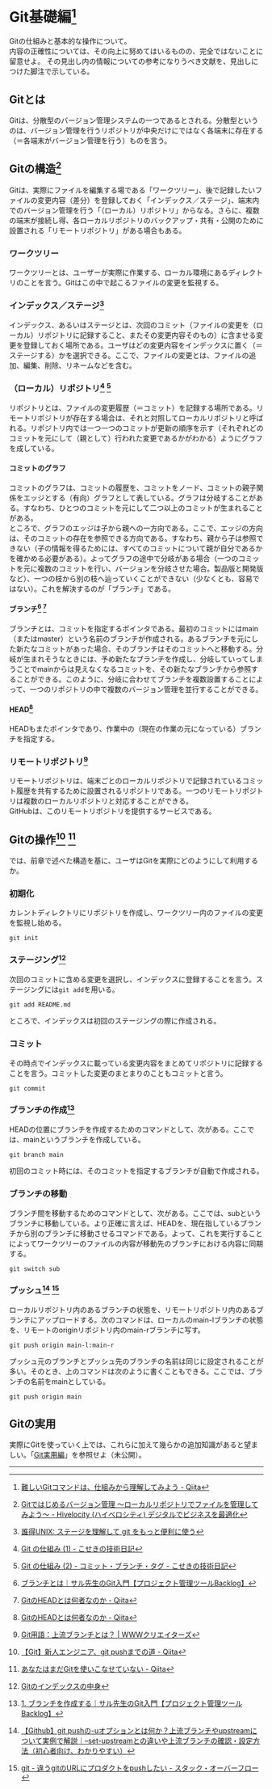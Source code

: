 <!-- TODO:
* 図解
* 参考文献の精選
 -->

# Git基礎編[^0]
Gitの仕組みと基本的な操作について。  
内容の正確性については、その向上に努めてはいるものの、完全ではないことに留意せよ。
その見出し内の情報についての参考になりうべき文献を、見出しにつけた脚注で示している。


## Gitとは
Gitは、分散型のバージョン管理システムの一つであるとされる。分散型というのは、バージョン管理を行うリポジトリが中央だけにではなく各端末に存在する（＝各端末がバージョン管理を行う）ものを言う。


## Gitの構造[^0-2]
Gitは、実際にファイルを編集する場である「ワークツリー」、後で記録したいファイルの変更内容（差分）を登録しておく「インデックス／ステージ」、端末内でのバージョン管理を行う「（ローカル）リポジトリ」からなる。さらに、複数の端末が接続し得、各ローカルリポジトリのバックアップ・共有・公開のために設置される「リモートリポジトリ」がある場合もある。

### ワークツリー
ワークツリーとは、ユーザーが実際に作業する、ローカル環境にあるディレクトリのことを言う。Gitはこの中で起こるファイルの変更を監視する。

### インデックス／ステージ[^1]
インデックス、あるいはステージとは、次回のコミット（ファイルの変更を（ローカル）リポジトリに記録すること、またその変更内容そのもの）に含ませる変更を登録しておく場所である。ユーザはどの変更内容をインデックスに置く（＝ステージする）かを選択できる。ここで、ファイルの変更とは、ファイルの追加、編集、削除、リネームなどを含む。

### （ローカル）リポジトリ[^2] [^3]
リポジトリとは、ファイルの変更履歴（＝コミット）を記録する場所である。リモートリポジトリが存在する場合は、それと対照してローカルリポジトリと呼ばれる。リポジトリ内では一つ一つのコミットが更新の順序を示す（それぞれどのコミットを元にして（親として）行われた変更であるかがわかる）ようにグラフを成している。

#### コミットのグラフ
コミットのグラフは、コミットの履歴を、コミットをノード、コミットの親子関係をエッジとする（有向）グラフとして表している。グラフは分岐することがある。すなわち、ひとつのコミットを元にして二つ以上のコミットが生まれることがある。  
ところで、グラフのエッジは子から親への一方向である。ここで、エッジの方向は、そのコミットの存在を参照できる方向である。すなわち、親から子は参照できない（子の情報を得るためには、すべてのコミットについて親が自分であるかを確かめる必要がある）。よってグラフの途中で分岐がある場合（一つのコミットを元に複数のコミットを行い、バージョンを分岐させた場合。製品版と開発版など）、一つの枝から別の枝へ辿っていくことができない（少なくとも、容易ではない）。これを解決するのが「ブランチ」である。

#### ブランチ[^3-2] [^4]
ブランチとは、コミットを指定するポインタである。最初のコミットにはmain（またはmaster）という名前のブランチが作成される。あるブランチを元にした新たなコミットがあった場合、そのブランチはそのコミットへと移動する。分岐が生まれそうなときには、予め新たなブランチを作成し、分岐していってしまうことでmainからは見えなくなるコミットを、その新たなブランチから参照することができる。このように、分岐に合わせてブランチを複数設置することによって、一つのリポジトリの中で複数のバージョン管理を並行することができる。  

#### HEAD[^4]
HEADもまたポインタであり、作業中の（現在の作業の元になっている）ブランチを指定する。

### リモートリポジトリ[^7]
リモートリポジトリは、端末ごとのローカルリポジトリで記録されているコミット履歴を共有するために設置されるリポジトリである。一つのリモートリポジトリは複数のローカルリポジトリと対応することができる。  
GitHubは、このリモートリポジトリを提供するサービスである。  


## Gitの操作[^8] [^9]
では、前章で述べた構造を基に、ユーザはGitを実際にどのようにして利用するか。

### 初期化
カレントディレクトリにリポジトリを作成し、ワークツリー内のファイルの変更を監視し始める。
```
git init
```

### ステージング[^10]
次回のコミットに含める変更を選択し、インデックスに登録することを言う。ステージングには`git add`を用いる。
```
git add README.md
```
ところで、インデックスは初回のステージングの際に作成される。

### コミット
その時点でインデックスに載っている変更内容をまとめてリポジトリに記録することを言う。コミットした変更のまとまりのこともコミットと言う。
```
git commit
```

### ブランチの作成[^10-2]
HEADの位置にブランチを作成するためのコマンドとして、次がある。ここでは、mainというブランチを作成している。
```
git branch main
```
初回のコミット時には、そのコミットを指定するブランチが自動で作成される。

### ブランチの移動
ブランチ間を移動するためのコマンドとして、次がある。ここでは、subというブランチに移動している。より正確に言えば、HEADを、現在指しているブランチから別のブランチに移動させるコマンドである。よって、これを実行することによってワークツリーのファイルの内容が移動先のブランチにおける内容に同期する。
```
git switch sub
```

### プッシュ[^11] [^12]
ローカルリポジトリ内のあるブランチの状態を、リモートリポジトリ内のあるブランチにアップロードする。次のコマンドは、ローカルのmain-lブランチの状態を、リモートのoriginリポジトリ内のmain-rブランチに写す。
```
git push origin main-l:main-r
```
プッシュ元のブランチとプッシュ先のブランチの名前は同じに設定されることが多い。そのとき、上のコマンドは次のように書くこともできる。ここでは、ブランチの名前をmainとしている。
```
git push origin main
```

## Gitの実用
実際にGitを使っていく上では、これらに加えて幾らかの追加知識があると望ましい。「[Git実用編]()」を参照せよ（未公開）。 <!-- ./utilise-git.md -->  

---
[^0]: [難しいGitコマンドは、仕組みから理解してみよう - Qiita](https://qiita.com/_ha1f/items/2dca1047c57d4f0bd465)  
[^0-2]: [Gitではじめるバージョン管理 〜ローカルリポジトリでファイルを管理してみよう〜 - Hivelocity (ハイベロシティ) デジタルでビジネスを最適化](https://prograshi.com/general/git/create-a-new-repository-on-the-command-line/)  
[^1]: [誰得UNIX: ステージを理解して git をもっと便利に使う](http://daretoku-unix.blogspot.com/2009/08/git.html)  
[^2]: [Git の仕組み (1) - こせきの技術日記](https://koseki.hatenablog.com/entry/2014/04/22/inside-git-1)  
[^3]: [Git の仕組み (2) - コミット・ブランチ・タグ - こせきの技術日記](https://koseki.hatenablog.com/entry/2014/06/11/inside-git-2)  
[^3-2]: [ブランチとは｜サル先生のGit入門【プロジェクト管理ツールBacklog】](https://backlog.com/ja/git-tutorial/stepup/01/)  
[^4]: [GitのHEADとは何者なのか - Qiita](https://qiita.com/ymzkjpx/items/00ff664da60c37458aaa)  
[^5]: [Git で「追跡ブランチ」って言うのやめましょう - Qiita](https://qiita.com/uasi/items/69368c17c79e99aaddbf)  
[^6]: [【初心者向け】git fetch、git merge、git pullの違いについて - Qiita](https://qiita.com/wann/items/688bc17460a457104d7d)  
[^7]: [Git用語：上流ブランチとは？ \| WWWクリエイターズ](https://www-creators.com/archives/4931)  
[^8]: [【Git】新人エンジニア、git pushまでの道 - Qiita](https://qiita.com/yukibe/items/9ef9d54f2e7d53cfb51c)  
[^9]: [あなたはまだGitを使いこなせていない - Qiita](https://qiita.com/hitochan/items/32f43181a3e7db342188)  
[^10]: [Gitのインデックスの中身](https://zenn.dev/kaityo256/articles/inside_the_index)  
[^10-2]: [1. ブランチを作成する｜サル先生のGit入門【プロジェクト管理ツールBacklog】](https://backlog.com/ja/git-tutorial/stepup/07/)
[^11]: [【Github】git pushの-uオプションとは何か？上流ブランチやupstreamについて実例で解説｜–set-upstreamとの違いや上流ブランチの確認・設定方法（初心者向け、わかりやすい）](https://prograshi.com/general/git/git-push-u-upstream/)  
[^12]: [git - 違うgitのURLにプロダクトをpushしたい - スタック・オーバーフロー](https://ja.stackoverflow.com/questions/42216/%E9%81%95%E3%81%86git%E3%81%AEurl%E3%81%AB%E3%83%97%E3%83%AD%E3%83%80%E3%82%AF%E3%83%88%E3%82%92push%E3%81%97%E3%81%9F%E3%81%84)  
